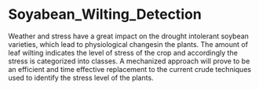 # Soyabean_Wilting_Detection

Weather and stress have a great impact on the drought intolerant soybean varieties, which lead to physiological changesin the plants. The amount of leaf wilting indicates the level of stress of the crop and accordingly the stress is categorized into classes. A mechanized approach will prove to be an efficient and time effective replacement to the current crude techniques used to identify the stress level of the plants.
